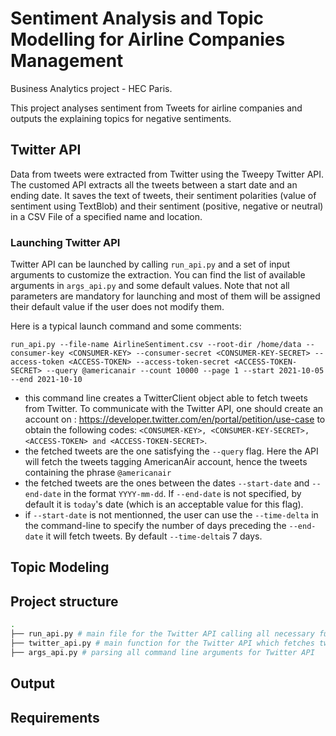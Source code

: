 # Sentiment Analysis and Topic Modelling for Airline Companies Management

Business Analytics project - HEC Paris.

This project analyses sentiment from Tweets for airline companies and outputs the explaining topics for negative sentiments.

## Twitter API

Data from tweets were extracted from Twitter using the Tweepy Twitter API. The customed API extracts all the tweets between a start date and an ending date. It saves the text of tweets, their sentiment polarities (value of sentiment using TextBlob) and their sentiment (positive, negative or neutral) in a CSV File of a specified name and location.

### Launching Twitter API

Twitter API can be launched by calling `run_api.py` and a set of input arguments to customize the extraction. You can find the list of available arguments in `args_api.py` and some default values. Note that not all parameters are mandatory for launching and most of them will be assigned their default value if the user does not modify them.

Here is a typical launch command and some comments:

`run_api.py --file-name AirlineSentiment.csv --root-dir /home/data --consumer-key <CONSUMER-KEY> --consumer-secret <CONSUMER-KEY-SECRET> --access-token <ACCESS-TOKEN> --access-token-secret <ACCESS-TOKEN-SECRET> --query @americanair --count 10000 --page 1 --start 2021-10-05 --end 2021-10-10`
  + this command line creates a TwitterClient object able to fetch tweets from Twitter. To communicate with the Twitter API, one should create an account on : https://developer.twitter.com/en/portal/petition/use-case to obtain the following codes: `<CONSUMER-KEY>, <CONSUMER-KEY-SECRET>, <ACCESS-TOKEN> and <ACCESS-TOKEN-SECRET>`.
  + the fetched tweets are the one satisfying the `--query` flag. Here the API will fetch the tweets tagging AmericanAir account, hence the tweets containing the phrase `@americanair` 
  + the fetched tweets are the ones between the dates `--start-date` and `--end-date` in the format `YYYY-mm-dd`. If `--end-date` is not specified, by default it is `today`'s date (which is an acceptable value for this flag).
  + if `--start-date` is not mentionned, the user can use the `--time-delta` in the command-line to specify the number of days preceding the `--end-date` it will fetch tweets. By default `--time-delta`is 7 days.

## Topic Modeling

## Project structure

```bash
.
├── run_api.py # main file for the Twitter API calling all necessary functions
├── twitter_api.py # main function for the Twitter API which fetches tweets and stores the output in a CSV File
├── args_api.py # parsing all command line arguments for Twitter API
```

## Output

## Requirements
